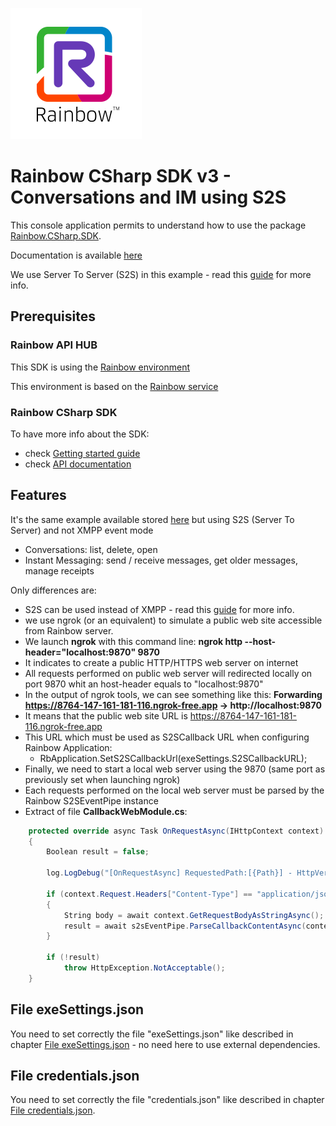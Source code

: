 ![Rainbow](./../../../logo_rainbow.png)

# Rainbow CSharp SDK v3 - Conversations and IM using S2S

This console application permits to understand how to use the package [Rainbow.CSharp.SDK](https://www.nuget.org/packages/Rainbow.CSharp.SDK).

Documentation is available [here](https://developers.openrainbow.com/doc/sdk/csharp/core/lts/guides/001_getting_started)

We use Server To Server (S2S) in this example - read this [guide](https://developers.openrainbow.com/doc/sdk/csharp/core/lts/guides/035_events_mode) for more info.

## Prerequisites

### Rainbow API HUB

This SDK is using the [Rainbow environment](https://developers.openrainbow.com/)
 
This environment is based on the [Rainbow service](https://www.openrainbow.com/) 

### Rainbow CSharp SDK

To have more info about the SDK:
- check [Getting started guide](https://developers.openrainbow.com/doc/sdk/csharp/core/lts/guides/001_getting_started)
- check [API documentation](https://developers.openrainbow.com/doc/sdk/csharp/core/lts/api/Rainbow.Application)

## Features

It's the same example available stored [here](https://github.com/Rainbow-CPaaS/Rainbow-CSharp-SDK-Samples/tree/master/SDK%20V3.X/ConsoleApp/Conversations%20and%20IM) but using S2S (Server To Server) and not XMPP event mode
- Conversations: list, delete, open
- Instant Messaging: send / receive messages, get older messages, manage receipts

Only differences are:
- S2S can be used instead of XMPP - read this [guide](https://developers.openrainbow.com/doc/sdk/csharp/core/lts/guides/035_events_mode) for more info.
- we use ngrok (or an equivalent) to simulate a public web site accessible from Rainbow server.
- We launch **ngrok** with this command line: **ngrok http --host-header="localhost:9870" 9870**
- It indicates to create a public HTTP/HTTPS web server on internet
- All requests performed on public web server will redirected locally on port 9870 whit an host-header equals to "localhost:9870"
- In the output of ngrok tools, we can see something like this:
**Forwarding https://8764-147-161-181-116.ngrok-free.app -> http://localhost:9870** 
- It means that the public web site URL is https://8764-147-161-181-116.ngrok-free.app
- This URL which must be used as S2SCallback URL when configuring Rainbow Application:
	- RbApplication.SetS2SCallbackUrl(exeSettings.S2SCallbackURL);
- Finally, we need to start a local web server using the 9870 (same port as previously set when launching ngrok)
- Each requests performed on the local web server must be parsed by the Rainbow S2SEventPipe instance
- Extract of file **CallbackWebModule.cs**:

```csharp
    protected override async Task OnRequestAsync(IHttpContext context)
    {
        Boolean result = false;

        log.LogDebug("[OnRequestAsync] RequestedPath:[{Path}] - HttpVerb:[{HttpVerb}]", context.Request.Url.AbsolutePath, context.Request.HttpVerb);

        if (context.Request.Headers["Content-Type"] == "application/json")
        {
            String body = await context.GetRequestBodyAsStringAsync();
            result = await s2sEventPipe.ParseCallbackContentAsync(context.Request.HttpVerb.ToString(), context.Request.Url.AbsolutePath, body);
        }

        if (!result)
            throw HttpException.NotAcceptable();
    }
```


## File exeSettings.json

You need to set correctly the file "exeSettings.json" like described in chapter [File exeSettings.json](./../../ConfigurationFiles.md#exeSettings.json) - no need here to use external dependencies.

## File credentials.json

You need to set correctly the file "credentials.json" like described in chapter [File credentials.json](./../../ConfigurationFiles.md#credentials.json).
